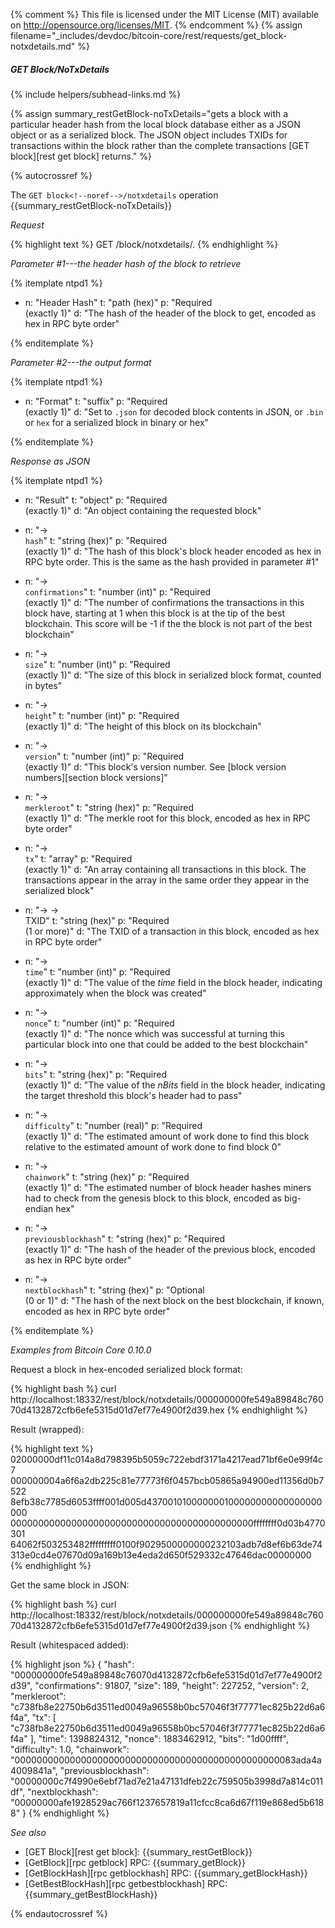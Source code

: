 {% comment %}
This file is licensed under the MIT License (MIT) available on
http://opensource.org/licenses/MIT.
{% endcomment %}
{% assign filename="_includes/devdoc/bitcoin-core/rest/requests/get_block-notxdetails.md" %}

##### GET Block/NoTxDetails
{% include helpers/subhead-links.md %}

{% assign summary_restGetBlock-noTxDetails="gets a block with a particular header hash from the local block database either as a JSON object or as a serialized block.  The JSON object includes TXIDs for transactions within the block rather than the complete transactions [GET block][rest get block] returns." %}

{% autocrossref %}

The `GET block<!--noref-->/notxdetails` operation {{summary_restGetBlock-noTxDetails}}

*Request*

{% highlight text %}
GET /block/notxdetails/<hash>.<format>
{% endhighlight %}

*Parameter #1---the header hash of the block to retrieve*

{% itemplate ntpd1 %}
- n: "Header Hash"
  t: "path (hex)"
  p: "Required<br>(exactly 1)"
  d: "The hash of the header of the block to get, encoded as hex in RPC byte order"

{% enditemplate %}

*Parameter #2---the output format*

{% itemplate ntpd1 %}
- n: "Format"
  t: "suffix"
  p: "Required<br>(exactly 1)"
  d: "Set to `.json` for decoded block contents in JSON, or `.bin` or `hex` for a serialized block in binary or hex"

{% enditemplate %}

*Response as JSON*

{% itemplate ntpd1 %}
- n: "Result"
  t: "object"
  p: "Required<br>(exactly 1)"
  d: "An object containing the requested block"

- n: "→<br>`hash`"
  t: "string (hex)"
  p: "Required<br>(exactly 1)"
  d: "The hash of this block's block header encoded as hex in RPC byte order.  This is the same as the hash provided in parameter #1"

- n: "→<br>`confirmations`"
  t: "number (int)"
  p: "Required<br>(exactly 1)"
  d: "The number of confirmations the transactions in this block have, starting at 1 when this block is at the tip of the best blockchain.  This score will be -1 if the the block is not part of the best blockchain"

- n: "→<br>`size`"
  t: "number (int)"
  p: "Required<br>(exactly 1)"
  d: "The size of this block in serialized block format, counted in bytes"

- n: "→<br>`height`"
  t: "number (int)"
  p: "Required<br>(exactly 1)"
  d: "The height of this block on its blockchain"

- n: "→<br>`version`"
  t: "number (int)"
  p: "Required<br>(exactly 1)"
  d: "This block's version number.  See [block version numbers][section block versions]"

- n: "→<br>`merkleroot`"
  t: "string (hex)"
  p: "Required<br>(exactly 1)"
  d: "The merkle root for this block, encoded as hex in RPC byte order"

- n: "→<br>`tx`"
  t: "array"
  p: "Required<br>(exactly 1)"
  d: "An array containing all transactions in this block.  The transactions appear in the array in the same order they appear in the serialized block"

- n: "→ →<br>TXID"
  t: "string (hex)"
  p: "Required<br>(1 or more)"
  d: "The TXID of a transaction in this block, encoded as hex in RPC byte order"

- n: "→<br>`time`"
  t: "number (int)"
  p: "Required<br>(exactly 1)"
  d: "The value of the *time* field in the block header, indicating approximately when the block was created"

- n: "→<br>`nonce`"
  t: "number (int)"
  p: "Required<br>(exactly 1)"
  d: "The nonce which was successful at turning this particular block into one that could be added to the best blockchain"

- n: "→<br>`bits`"
  t: "string (hex)"
  p: "Required<br>(exactly 1)"
  d: "The value of the *nBits* field in the block header, indicating the target threshold this block's header had to pass"

- n: "→<br>`difficulty`"
  t: "number (real)"
  p: "Required<br>(exactly 1)"
  d: "The estimated amount of work done to find this block relative to the estimated amount of work done to find block 0"

- n: "→<br>`chainwork`"
  t: "string (hex)"
  p: "Required<br>(exactly 1)"
  d: "The estimated number of block header hashes miners had to check from the genesis block to this block, encoded as big-endian hex"

- n: "→<br>`previousblockhash`"
  t: "string (hex)"
  p: "Required<br>(exactly 1)"
  d: "The hash of the header of the previous block, encoded as hex in RPC byte order"

- n: "→<br>`nextblockhash`"
  t: "string (hex)"
  p: "Optional<br>(0 or 1)"
  d: "The hash of the next block on the best blockchain, if known, encoded as hex in RPC byte order"

{% enditemplate %}

*Examples from Bitcoin Core 0.10.0*

Request a block in hex-encoded serialized block format:

{% highlight bash %}
curl http://localhost:18332/rest/block/notxdetails/000000000fe549a89848c76070d4132872cfb6efe5315d01d7ef77e4900f2d39.hex
{% endhighlight %}

Result (wrapped):

{% highlight text %}
02000000df11c014a8d798395b5059c722ebdf3171a4217ead71bf6e0e99f4c7\
000000004a6f6a2db225c81e77773f6f0457bcb05865a94900ed11356d0b7522\
8efb38c7785d6053ffff001d005d437001010000000100000000000000000000\
00000000000000000000000000000000000000000000ffffffff0d03b4770301\
64062f503253482fffffffff0100f9029500000000232103adb7d8ef6b63de74\
313e0cd4e07670d09a169b13e4eda2d650f529332c47646dac00000000
{% endhighlight %}

Get the same block in JSON:

{% highlight bash %}
curl http://localhost:18332/rest/block/notxdetails/000000000fe549a89848c76070d4132872cfb6efe5315d01d7ef77e4900f2d39.json
{% endhighlight %}

Result (whitespaced added):

{% highlight json %}
{
    "hash": "000000000fe549a89848c76070d4132872cfb6efe5315d01d7ef77e4900f2d39",
    "confirmations": 91807,
    "size": 189,
    "height": 227252,
    "version": 2,
    "merkleroot": "c738fb8e22750b6d3511ed0049a96558b0bc57046f3f77771ec825b22d6a6f4a",
    "tx": [
        "c738fb8e22750b6d3511ed0049a96558b0bc57046f3f77771ec825b22d6a6f4a"
    ],
    "time": 1398824312,
    "nonce": 1883462912,
    "bits": "1d00ffff",
    "difficulty": 1.0,
    "chainwork": "000000000000000000000000000000000000000000000000083ada4a4009841a",
    "previousblockhash": "00000000c7f4990e6ebf71ad7e21a47131dfeb22c759505b3998d7a814c011df",
    "nextblockhash": "00000000afe1928529ac766f1237657819a11cfcc8ca6d67f119e868ed5b6188"
}
{% endhighlight %}

*See also*

* [GET Block][rest get block]: {{summary_restGetBlock}}
* [GetBlock][rpc getblock] RPC: {{summary_getBlock}}
* [GetBlockHash][rpc getblockhash] RPC: {{summary_getBlockHash}}
* [GetBestBlockHash][rpc getbestblockhash] RPC: {{summary_getBestBlockHash}}

{% endautocrossref %}
